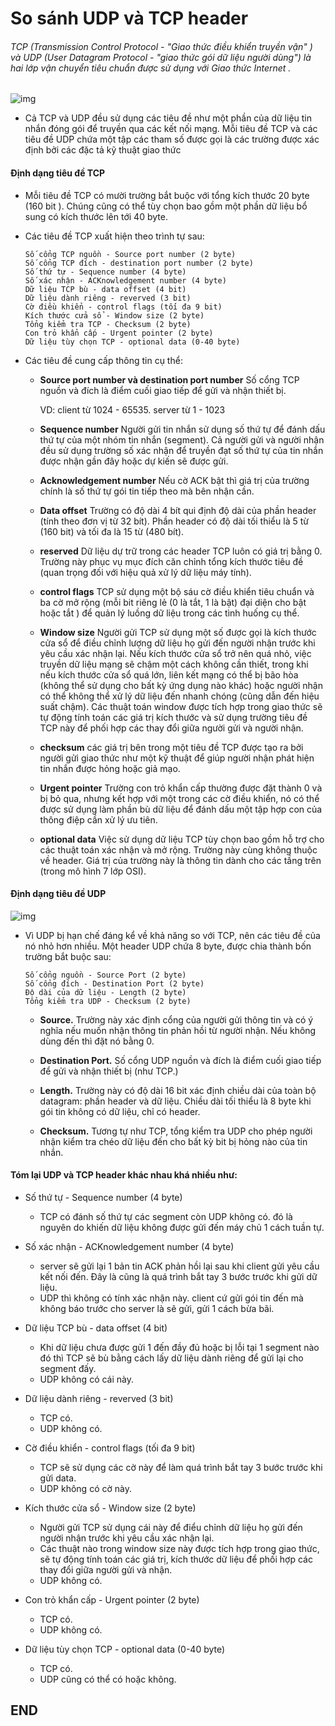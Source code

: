 # So sánh UDP và TCP header

###### TCP (Transmission Control Protocol - "Giao thức điều khiển truyền vận" ) và UDP (User Datagram Protocol - "giao thức gói dữ liệu người dùng")  là hai lớp vận chuyển tiêu chuẩn được sử dụng với Giao thức Internet .

![img](https://www.lifewire.com/thmb/uw63pSPbgC9daiNgY5aXwXxF2aE=/768x0/filters:no_upscale():max_bytes(150000):strip_icc():format(webp)/tcp-header-56a1adc85f9b58b7d0c1a24f.png)

- Cả TCP và UDP đều sử dụng các tiêu đề  như một phần của dữ liệu tin nhắn đóng gói để truyền qua các kết nối mạng. Mỗi tiêu đề TCP và các tiêu đề UDP chứa một tập các tham số được gọi là các trường  được xác định bởi các đặc tả kỹ thuật giao thức
#### Định dạng tiêu đề TCP
- Mỗi tiêu đề TCP có mười trường bắt buộc với tổng kích thước 20 byte (160 bit ). Chúng cũng có thể tùy chọn bao gồm một phần dữ liệu bổ sung có kích thước lên tới 40 byte.

- Các tiêu đề TCP xuất hiện theo trình tự sau:

      Số cổng TCP nguồn - Source port number (2 byte)
      Số cổng TCP đích - destination port number (2 byte)
      Số thứ tự - Sequence number (4 byte)
      Số xác nhận - ACKnowledgement number (4 byte)
      Dữ liệu TCP bù - data offset (4 bit)
      Dữ liệu dành riêng - reverved (3 bit)
      Cờ điều khiển - control flags (tối đa 9 bit)
      Kích thước cửa sổ - Window size (2 byte)
      Tổng kiểm tra TCP - Checksum (2 byte)
      Con trỏ khẩn cấp - Urgent pointer (2 byte)
      Dữ liệu tùy chọn TCP - optional data (0-40 byte)
      
- Các tiêu đề cung cấp thông tin cụ thể:

  - **Source port number và destination port number** Số cổng TCP nguồn và đích là điểm cuối giao tiếp để gửi và nhận thiết bị.
  
    VD: client từ 1024 - 65535. server từ 1 - 1023

  - **Sequence number** Người gửi tin nhắn sử dụng số thứ tự để đánh dấu thứ tự của một nhóm tin nhắn (segment).  Cả người gửi và người nhận đều sử dụng trường số xác nhận  để truyền đạt số thứ tự của tin nhắn được nhận gần đây hoặc dự kiến sẽ được gửi.
  
  - **Acknowledgement number** Nếu cờ ACK bật thì giá trị của trường chính là số thứ tự gói tin tiếp theo mà bên nhận cần.
  
  - **Data offset** Trường có độ dài 4 bít qui định độ dài của phần header (tính theo đơn vị từ 32 bít). Phần header có độ dài tối thiểu là 5 từ (160 bit) và tối đa là 15 từ (480 bít).

  - **reserved** Dữ liệu dự trữ trong các header TCP luôn có giá trị bằng 0. Trường này phục vụ mục đích căn chỉnh tổng kích thước tiêu đề (quan trọng đối với hiệu quả xử lý dữ liệu máy tính).
  
  - **control flags** TCP sử dụng một bộ sáu cờ điều khiển tiêu chuẩn và ba cờ mở rộng (mỗi bit riêng lẻ (0 là tắt, 1 là bật) đại diện cho bật hoặc tắt ) để quản lý luồng dữ liệu trong các tình huống cụ thể.

  - **Window size** Người gửi TCP sử dụng một số được gọi là kích thước cửa sổ để điều chỉnh lượng dữ liệu họ gửi đến người nhận trước khi yêu cầu xác nhận lại. Nếu kích thước cửa sổ trở nên quá nhỏ, việc truyền dữ liệu mạng sẽ chậm một cách không cần thiết, trong khi nếu kích thước cửa sổ quá lớn, liên kết mạng có thể bị bão hòa (không thể sử dụng cho bất kỳ ứng dụng nào khác) hoặc người nhận có thể không thể xử lý dữ liệu đến nhanh chóng (cũng dẫn đến hiệu suất chậm). Các thuật toán window được tích hợp trong giao thức sẽ tự động tính toán các giá trị kích thước và sử dụng trường tiêu đề TCP này để phối hợp các thay đổi giữa người gửi và người nhận.
  
  - **checksum** các giá trị bên trong một tiêu đề TCP được tạo ra bởi người gửi giao thức như một kỹ thuật để giúp người nhận phát hiện tin nhắn được hỏng hoặc giả mạo.
  
  - **Urgent pointer** Trường con trỏ khẩn cấp thường được đặt thành 0 và bị bỏ qua, nhưng kết hợp với một trong các cờ điều khiển, nó có thể được sử dụng làm phần bù dữ liệu để đánh dấu một tập hợp con của thông điệp cần xử lý ưu tiên.
  
  - **optional data** Việc sử dụng dữ liệu TCP tùy chọn bao gồm hỗ trợ cho các thuật toán xác nhận và mở rộng. Trường này cùng không thuộc về header. Giá trị của trường này là thông tin dành cho các tầng trên (trong mô hình 7 lớp OSI).
   
#### Định dạng tiêu đề UDP

![img](https://www.gatevidyalay.com/wp-content/uploads/2018/10/UDP-Header.png)
- Vì UDP bị hạn chế đáng kể về khả năng so với TCP, nên các tiêu đề của nó nhỏ hơn nhiều. Một header UDP chứa 8 byte, được chia thành bốn trường bắt buộc sau:

      Số cổng nguồn - Source Port (2 byte)
      Số cổng đích - Destination Port (2 byte)
      Độ dài của dữ liệu - Length (2 byte)
      Tổng kiểm tra UDP - Checksum (2 byte)
  
  - **Source.** Trường này xác định cổng của người gửi thông tin và có ý nghĩa nếu muốn nhận thông
tin phản hồi từ người nhận. Nếu không dùng đến thì đặt nó bằng 0.

  - **Destination Port.** Số cổng UDP nguồn và đích là điểm cuối giao tiếp để gửi và nhận thiết bị (như TCP.)
  
  - **Length.** Trường này có độ dài 16 bit xác định chiều dài của toàn bộ datagram: phần header và dữ liệu. Chiều dài tối thiểu là 8 byte khi gói tin không có dữ liệu, chỉ có header.

  - **Checksum.** Tương tự như TCP, tổng kiểm tra UDP  cho phép người nhận kiểm tra chéo dữ liệu đến cho bất kỳ bit bị hỏng nào của tin nhắn.

#### Tóm lại UDP và TCP header khác nhau khá nhiều như:


- Số thứ tự - Sequence number (4 byte) 
  - TCP có đánh số thứ tự các segment còn UDP không có. đó là nguyên do khiến dữ liệu không được gửi đến máy chủ 1 cách tuần tự.
  
- Số xác nhận - ACKnowledgement number (4 byte)
  - server sẽ gửi lại 1 bản tin ACK phản hồi lại sau khi client gửi yêu cầu kết nối đến. Đây là cũng là quá trình bắt tay 3 bước trước khi gửi dữ liệu.
  - UDP thì không có tính xác nhận này. client cứ gửi gói tin đến mà không báo trước cho server là sẽ gửi, gửi 1 cách bừa bãi.
  
- Dữ liệu TCP bù - data offset (4 bit)
  - Khi dữ liệu chưa được gửi 1 đến đầy đủ hoặc bị lỗi tại 1 segment nào đó thì TCP sẽ bù bằng cách lấy dữ liệu dành riêng để gửi lại cho segment đấy.  
  - UDP không có cái này.
  
- Dữ liệu dành riêng - reverved (3 bit)
  - TCP có.
  - UDP không có.
  
- Cờ điều khiển - control flags (tối đa 9 bit)
  - TCP sẽ sử dụng các cờ này để làm quá trình bắt tay 3 bước trước khi gửi data.
  - UDP không có cờ này. 
   
- Kích thước cửa sổ - Window size (2 byte)
  - Người gửi TCP sử dụng cái này để điểu chỉnh dữ liệu họ gửi đến người nhận trước khi yêu cầu xác nhận lại. 
  - Các thuật nào trong window size này được tích hợp trong giao thức, sẽ tự động tính toán các giá trị, kích thước dữ liệu để phối hợp các thay đổi giữa người gửi và nhận.
  - UDP không có.

- Con trỏ khẩn cấp - Urgent pointer (2 byte)
  - TCP có.
  - UDP không có.
  
- Dữ liệu tùy chọn TCP - optional data (0-40 byte)
  - TCP có.
  - UDP cũng có thể có hoặc không.
  
## END
